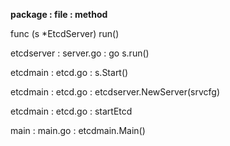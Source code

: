 

**package : file : method**

func (s *EtcdServer) run()

etcdserver : server.go : go s.run()

etcdmain   : etcd.go   : s.Start()

etcdmain   : etcd.go   : etcdserver.NewServer(srvcfg)

etcdmain   : etcd.go   : startEtcd

main       :  main.go  : etcdmain.Main()
